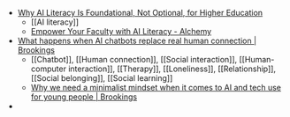 - [Why AI Literacy Is Foundational, Not Optional, for Higher Education](https://www.linkedin.com/pulse/why-ai-literacy-foundational-optional-higher-brett-christie-ph-d--f8vbf)
	- [[AI literacy]]
	- [Empower Your Faculty with AI Literacy - Alchemy](https://alchemy.works/empower-your-faculty-with-ai-literacy/?trk=article-ssr-frontend-pulse-lite_little-text-block)
- [What happens when AI chatbots replace real human connection | Brookings](https://www.brookings.edu/articles/what-happens-when-ai-chatbots-replace-real-human-connection/?trk=feed_main-feed-card_feed-article-content)
	- [[Chatbot]], [[Human connection]], [[Social interaction]], [[Human-computer interaction]], [[Therapy]], [[Loneliness]], [[Relationship]], [[Social belonging]], [[Social learning]]
	- [Why we need a minimalist mindset when it comes to AI and tech use for young people | Brookings](https://www.brookings.edu/articles/minimalist-mindset-ai-and-tech-use-young-people/)
-